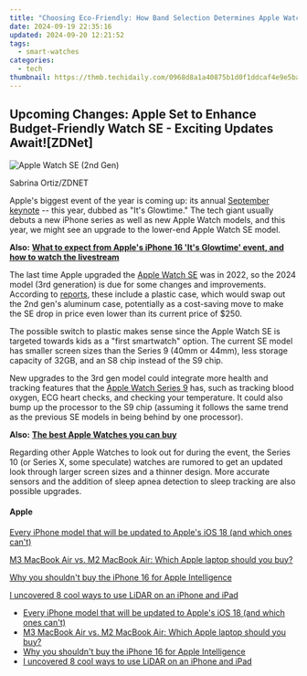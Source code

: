 ```yaml
---
title: "Choosing Eco-Friendly: How Band Selection Determines Apple Watch Series 10'S Carbon Neutrality | TechGreen"
date: 2024-09-19 22:35:16
updated: 2024-09-20 12:21:52
tags:
  - smart-watches
categories:
  - tech
thumbnail: https://thmb.techidaily.com/0968d8a1a40875b1d0f1ddcaf4e9e5bab94f3c356978aa0b36076c07c7f8f9da.jpg
---
```


## Upcoming Changes: Apple Set to Enhance Budget-Friendly Watch SE - Exciting Updates Await![ZDNet]

![Apple Watch SE (2nd Gen)](https://www.zdnet.com/a/img/resize/6cea94d0c06d6887637e1fcb881161dc24170df6/2023/10/11/45b7e455-7b03-4e3e-95df-abfc0748fb23/img-0829.jpg?auto=webp&width=1280)

Sabrina Ortiz/ZDNET

Apple's biggest event of the year is coming up: its annual [September keynote](https://www.zdnet.com/article/what-to-expect-from-apples-iphone-16-its-glowtime-event-and-how-to-watch-the-livestream/#link={%22role%22:%22standard%22,%22href%22:%22https:/www.zdnet.com/article/what-to-expect-from-apples-iphone-16-its-glowtime-event-and-how-to-watch-the-livestream/%22,%22target%22:%22%5Fblank%22,%22absolute%22:%22%22,%22linkText%22:%22September%20keynote%22}) \-- this year, dubbed as "It's Glowtime." The tech giant usually debuts a new iPhone series as well as new Apple Watch models, and this year, we might see an upgrade to the lower-end Apple Watch SE model. 

**Also:** **[What to expect from Apple's iPhone 16 'It's Glowtime' event, and how to watch the livestream](https://www.zdnet.com/article/what-to-expect-from-apples-iphone-16-its-glowtime-event-and-how-to-watch-the-livestream/)**

The last time Apple upgraded the [Apple Watch SE](https://shop-links.co/link/?url=https%3A%2F%2Fwww.bestbuy.com%2Fsite%2Fapple-watch-se-2nd-generation-gps-40mm-starlight-aluminum-case-with-starlight-sport-band-s-m-starlight%2F6340296.p%3FskuId%3D6340296&publisher_slug=itechdaily19598&exclusive=1) was in 2022, so the 2024 model (3rd generation) is due for some changes and improvements. According to [reports](https://www.bloomberg.com/news/articles/2024-09-06/apple-sept-9-event-preview-iphone-16-apple-intelligence-airpods-and-watches), these include a plastic case, which would swap out the 2nd gen's aluminum case, potentially as a cost-saving move to make the SE drop in price even lower than its current price of $250\. 

The possible switch to plastic makes sense since the Apple Watch SE is targeted towards kids as a "first smartwatch" option. The current SE model has smaller screen sizes than the Series 9 (40mm or 44mm), less storage capacity of 32GB, and an S8 chip instead of the S9 chip. 

New upgrades to the 3rd gen model could integrate more health and tracking features that the [Apple Watch Series 9](https://www.amazon.com/Apple-Smartwatch-Aluminum-Fitness-Tracker/dp/B0CHX93LYL?tag=zdnet-buy-button-20) has, such as tracking blood oxygen, ECG heart checks, and checking your temperature. It could also bump up the processor to the S9 chip (assuming it follows the same trend as the previous SE models in being behind by one processor). 

**Also:** [**The best Apple Watches you can buy**](https://www.zdnet.com/article/best-apple-watch/)

Regarding other Apple Watches to look out for during the event, the Series 10 (or Series X, some speculate) watches are rumored to get an updated look through larger screen sizes and a thinner design. More accurate sensors and the addition of sleep apnea detection to sleep tracking are also possible upgrades. 

#### Apple

[Every iPhone model that will be updated to Apple's iOS 18 (and which ones can't)](https://www.zdnet.com/article/every-iphone-model-that-can-be-updated-to-apples-ios-18-and-which-ones-cant/ "Every iPhone model that will be updated to Apple's iOS 18 (and which ones can't)")

[M3 MacBook Air vs. M2 MacBook Air: Which Apple laptop should you buy?](https://www.zdnet.com/article/m3-macbook-air-vs-m2-macbook-air/ "M3 MacBook Air vs. M2 MacBook Air: Which Apple laptop should you buy?")

[Why you shouldn't buy the iPhone 16 for Apple Intelligence](https://www.zdnet.com/article/why-you-shouldnt-buy-the-iphone-16-for-apple-intelligence/ "Why you shouldn't buy the iPhone 16 for Apple Intelligence")

[I uncovered 8 cool ways to use LiDAR on an iPhone and iPad](https://www.zdnet.com/article/i-uncovered-8-cool-ways-to-use-lidar-on-an-iphone-and-ipad/ "I uncovered 8 cool ways to use LiDAR on an iPhone and iPad")

* [Every iPhone model that will be updated to Apple's iOS 18 (and which ones can't)](https://www.zdnet.com/article/every-iphone-model-that-can-be-updated-to-apples-ios-18-and-which-ones-cant/ "Every iPhone model that will be updated to Apple's iOS 18 (and which ones can't)")
* [M3 MacBook Air vs. M2 MacBook Air: Which Apple laptop should you buy?](https://www.zdnet.com/article/m3-macbook-air-vs-m2-macbook-air/ "M3 MacBook Air vs. M2 MacBook Air: Which Apple laptop should you buy?")
* [Why you shouldn't buy the iPhone 16 for Apple Intelligence](https://www.zdnet.com/article/why-you-shouldnt-buy-the-iphone-16-for-apple-intelligence/ "Why you shouldn't buy the iPhone 16 for Apple Intelligence")
* [I uncovered 8 cool ways to use LiDAR on an iPhone and iPad](https://www.zdnet.com/article/i-uncovered-8-cool-ways-to-use-lidar-on-an-iphone-and-ipad/ "I uncovered 8 cool ways to use LiDAR on an iPhone and iPad")

<ins class="adsbygoogle"
     style="display:block"
     data-ad-format="autorelaxed"
     data-ad-client="ca-pub-7571918770474297"
     data-ad-slot="1223367746"></ins>



<ins class="adsbygoogle"
     style="display:block"
     data-ad-client="ca-pub-7571918770474297"
     data-ad-slot="8358498916"
     data-ad-format="auto"
     data-full-width-responsive="true"></ins>
